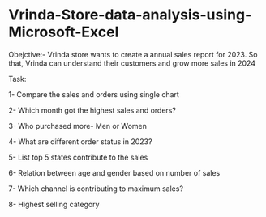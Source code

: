 # Vrinda-Store-data-analysis-using-Microsoft-Excel

Obejctive:- Vrinda store wants to create a annual sales report for 2023. So that, Vrinda can understand their customers and grow more sales in 2024

Task:

1- Compare the sales and orders using single chart

2- Which month got the highest sales and orders?

3- Who purchased more- Men or Women

4- What are different order status in 2023?

5- List top 5 states contribute to the sales

6- Relation between age and gender based on number of sales

7- Which channel is contributing to maximum sales?

8- Highest selling category
